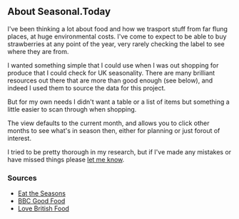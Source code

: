 ## About Seasonal.Today

I've been thinking a lot about food and how we trasport stuff from far flung places, at huge environmental costs. I've come to expect to be able to buy strawberries at any point of the year, very rarely checking the label to see where they are from. 

I wanted something simple that I could use when I was out shopping for produce that I could check for UK seasonality. There are many brilliant resources out there that are more than good enough (see below), and indeed I used them to source the data for this project. 

But for my own needs I didn't want a table or a list of items but something a little easier to scan through when shopping. 

The view defaults to the current month, and allows you to click other months to see what's in season then, either for planning or just forout of interest. 

I tried to be pretty thorough in my research, but if I've made any mistakes or have missed things please [let me know](mailto:dogwonder@gmail.com). 

### Sources

* [Eat the Seasons](http://www.eattheseasons.co.uk/)
* [BBC Good Food](https://www.bbcgoodfood.com/seasonal-calendar/)
* [Love British Food](http://www.lovebritishfood.co.uk/british-food-and-drinks/whats-in-season-when)